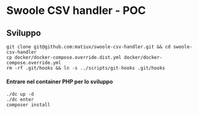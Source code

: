 Swoole CSV handler - POC
===

## Sviluppo

```
git clone git@github.com:matiux/swoole-csv-handler.git && cd swoole-csv-handler
cp docker/docker-compose.override.dist.yml docker/docker-compose.override.yml
rm -rf .git/hooks && ln -s ../scripts/git-hooks .git/hooks
```

#### Entrare nel container PHP per lo sviluppo
```
./dc up -d
./dc enter
composer install
```
